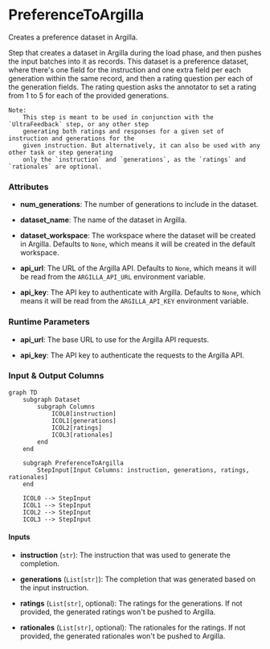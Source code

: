 # PreferenceToArgilla


Creates a preference dataset in Argilla.



Step that creates a dataset in Argilla during the load phase, and then pushes the input
    batches into it as records. This dataset is a preference dataset, where there's one field
    for the instruction and one extra field per each generation within the same record, and then
    a rating question per each of the generation fields. The rating question asks the annotator to
    set a rating from 1 to 5 for each of the provided generations.

    Note:
        This step is meant to be used in conjunction with the `UltraFeedback` step, or any other step
        generating both ratings and responses for a given set of instruction and generations for the
        given instruction. But alternatively, it can also be used with any other task or step generating
        only the `instruction` and `generations`, as the `ratings` and `rationales` are optional.



### Attributes

- **num_generations**: The number of generations to include in the dataset.

- **dataset_name**: The name of the dataset in Argilla.

- **dataset_workspace**: The workspace where the dataset will be created in Argilla. Defaults to  `None`, which means it will be created in the default workspace.

- **api_url**: The URL of the Argilla API. Defaults to `None`, which means it will be read from  the `ARGILLA_API_URL` environment variable.

- **api_key**: The API key to authenticate with Argilla. Defaults to `None`, which means it will  be read from the `ARGILLA_API_KEY` environment variable.




### Runtime Parameters

- **api_url**: The base URL to use for the Argilla API requests.

- **api_key**: The API key to authenticate the requests to the Argilla API.



### Input & Output Columns

``` mermaid
graph TD
	subgraph Dataset
		subgraph Columns
			ICOL0[instruction]
			ICOL1[generations]
			ICOL2[ratings]
			ICOL3[rationales]
		end
	end

	subgraph PreferenceToArgilla
		StepInput[Input Columns: instruction, generations, ratings, rationales]
	end

	ICOL0 --> StepInput
	ICOL1 --> StepInput
	ICOL2 --> StepInput
	ICOL3 --> StepInput

```


#### Inputs


- **instruction** (`str`): The instruction that was used to generate the completion.

- **generations** (`List[str]`): The completion that was generated based on the input instruction.

- **ratings** (`List[str]`, optional): The ratings for the generations. If not provided, the  generated ratings won't be pushed to Argilla.

- **rationales** (`List[str]`, optional): The rationales for the ratings. If not provided, the  generated rationales won't be pushed to Argilla.









